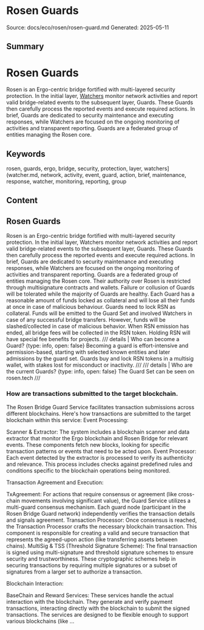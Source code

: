 # Rosen Guards
Source: docs/eco/rosen/rosen-guard.md
Generated: 2025-05-11

## Summary
# Rosen Guards

Rosen is an Ergo-centric bridge fortified with multi-layered security protection. In the initial layer, [Watchers](watcher.md) monitor network activities and report valid bridge-related events to the subsequent layer, Guards. These Guards then carefully process the reported events and execute required actions. In brief, Guards are dedicated to security maintenance and executing responses, while Watchers are focused on the ongoing monitoring of activities and transparent reporting. Guards are a federated group of entities managing the Rosen core.

## Keywords
rosen, guards, ergo, bridge, security, protection, layer, watchers](watcher.md, network, activity, event, guard, action, brief, maintenance, response, watcher, monitoring, reporting, group

## Content
## Rosen Guards
Rosen is an Ergo-centric bridge fortified with multi-layered security protection. In the initial layer, Watchers monitor network activities and report valid bridge-related events to the subsequent layer, Guards. These Guards then carefully process the reported events and execute required actions. In brief, Guards are dedicated to security maintenance and executing responses, while Watchers are focused on the ongoing monitoring of activities and transparent reporting.
Guards are a federated group of entities managing the Rosen core. Their authority over Rosen is restricted through multisignature contracts and wallets. Failure or collusion of Guards will be tolerated while the majority of Guards are healthy. Each Guard has a reasonable amount of funds locked as collateral and will lose all their funds at once in case of malicious behaviour.
Guards need to lock RSN as collateral. Funds will be emitted to the Guard Set and involved Watchers in case of any successful bridge transfers. However, funds will be slashed/collected in case of malicious behavior. When RSN emission has ended, all bridge fees will be collected in the RSN token. Holding RSN will have special fee benefits for projects.
/// details | Who can become a Guard?
     {type: info, open: false}
Becoming a guard is effort-intensive and permission-based, starting with selected known entities and later admissions by the guard set. Guards buy and lock RSN tokens in a multisig wallet, with stakes lost for misconduct or inactivity.
///
/// details | Who are the current Guards?
     {type: info, open: false}
The Guard Set can be seen on rosen.tech
///

### How are transactions submitted to the target blockchain.
The Rosen Bridge Guard Service facilitates transaction submissions across different blockchains. Here's how transactions are submitted to the target blockchain within this service:
Event Processing:

Scanner & Extractor: The system includes a blockchain scanner and data extractor that monitor the Ergo blockchain and Rosen Bridge for relevant events. These components fetch new blocks, looking for specific transaction patterns or events that need to be acted upon.
Event Processor: Each event detected by the extractor is processed to verify its authenticity and relevance. This process includes checks against predefined rules and conditions specific to the blockchain operations being monitored.



Transaction Agreement and Execution:

TxAgreement: For actions that require consensus or agreement (like cross-chain movements involving significant value), the Guard Service utilizes a multi-guard consensus mechanism. Each guard node (participant in the Rosen Bridge Guard network) independently verifies the transaction details and signals agreement.
Transaction Processor: Once consensus is reached, the Transaction Processor crafts the necessary blockchain transaction. This component is responsible for creating a valid and secure transaction that represents the agreed-upon action (like transferring assets between chains).
MultiSig & TSS (Threshold Signature Scheme): The final transaction is signed using multi-signature and threshold signature schemes to ensure security and trustworthiness. These cryptographic schemes help in securing transactions by requiring multiple signatures or a subset of signatures from a larger set to authorize a transaction.



Blockchain Interaction:

BaseChain and Reward Services: These services handle the actual interaction with the blockchain. They generate and verify payment transactions, interacting directly with the blockchain to submit the signed transactions.
The services are designed to be flexible enough to support various blockchains (like ...
